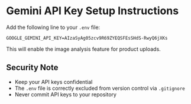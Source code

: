 # Gemini API Key Setup Instructions

Add the following line to your `.env` file:

```
GOOGLE_GEMINI_API_KEY=AIzaSyAg05zcv9R69ZYEQSFEsSHdS-RwyQ6jXKs
```

This will enable the image analysis feature for product uploads.

## Security Note
- Keep your API keys confidential
- The `.env` file is correctly excluded from version control via `.gitignore`
- Never commit API keys to your repository

